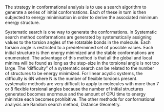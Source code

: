 The strategy in conformational analysis is to use a search algorithm to generate a series of initial conformations. Each of these in turn is then subjected to energy minimisation in order to derive the associated minimum energy structure.

Systematic search is one way to generate the conformations. In Systematic search method conformations are generated by systematically assigning values to the torsion angles of the rotatable bonds in the molecule. Each torsion angle is restricted to a predetermined set of possible values. Each initial structure is then energy minimized and the stable conformations are enumerated. The advantage of this method is that all the global and local minima will be found as long as the step-size in the torsional angle is not too large. The “difficulty” of a systematic search can be related to the number of structures to be energy minimized. For linear acyclic systems, the difficulty is 6N where N is the number of flexible torsions present. systematic methods are very difficult to apply to molecules with more than 7 or 8 flexible torsional angles because the number of initial structures generated becomes enormous and the amount of CPU time to energy minimize each becomes prohibitive. The other methods for conformational analysis are Random search method, Distance Geometry.
